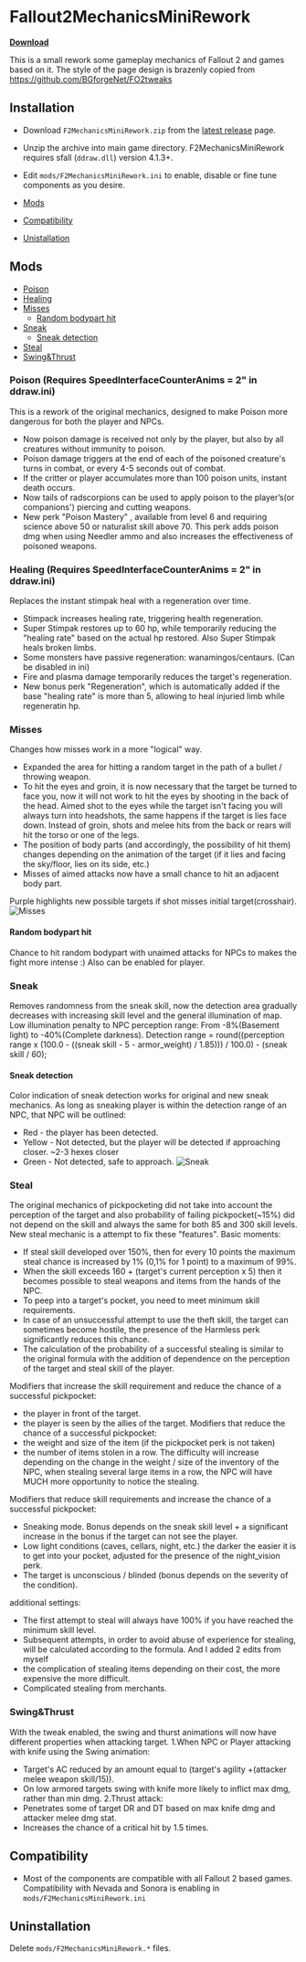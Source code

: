 # Fallout2MechanicsMiniRework
[__Download__](https://github.com/dekrus/Fallout2MechanicsMiniRework/releases)

 This is a small rework some gameplay mechanics of Fallout 2 and games based on it.
 The style of the page design is brazenly copied from https://github.com/BGforgeNet/FO2tweaks
 
## Installation
- Download `F2MechanicsMiniRework.zip` from the [latest release](https://github.com/dekrus/Fallout2MechanicsMiniRework/releases) page.
- Unzip the archive into main game directory. F2MechanicsMiniRework requires sfall (`ddraw.dll`) version 4.1.3+.
- Edit `mods/F2MechanicsMiniRework.ini` to enable, disable or fine tune components as you desire.

- [Mods](#Meckanics-mods)
- [Compatibility](#compatibility)
- [Unistallation](#uninstallation)

## Mods
- [Poison](#poison)
- [Healing](#healing)
- [Misses](#misses)
  - [Random bodypart hit](#random-bodypart-hit)
- [Sneak](#sneak)
  - [Sneak detection](#sneak-detection)
- [Steal](#steal)
- [Swing&Thrust](#swingthrust)


### Poison (Requires SpeedInterfaceCounterAnims = 2" in ddraw.ini)
This is a rework of the original mechanics, designed to make Poison more dangerous for both the player and NPCs.

- Now poison damage is received not only by the player, but also by all creatures without immunity to poison.
- Poison damage triggers at the end of each of the poisoned creature's turns in combat, or every 4-5 seconds out of combat.
- If the critter or player accumulates more than 100 poison units, instant death occurs.
- Now tails of radscorpions can be used to apply poison to the player’s(or companions') piercing and cutting weapons.
- New perk "Poison Mastery" , available from level 6 and requiring science above 50 or naturalist skill above 70. This perk adds poison dmg when using Needler ammo and also increases the effectiveness of poisoned weapons.

### Healing (Requires SpeedInterfaceCounterAnims = 2" in ddraw.ini)
Replaces the instant stimpak heal with a regeneration over time.

- Stimpack increases healing rate, triggering health regeneration.
- Super Stimpak restores up to 60 hp, while temporarily reducing the "healing rate" based on the actual hp restored. Also Super Stimpak heals broken limbs.
- Some monsters have passive regeneration: wanamingos/centaurs. (Can be disabled in ini)
- Fire and plasma damage temporarily reduces the target's regeneration.
- New bonus perk "Regeneration", which is automatically added if the base "healing rate" is more than 5, allowing to heal injuried limb while regeneratin hp.

### Misses
Changes how misses work in a more "logical" way.

- Expanded the area for hitting a random target in the path of a bullet / throwing weapon.
- To hit the eyes and groin, it is now necessary that the target be turned to face you, now it will not work to hit the eyes by shooting in the back of the head. Aimed shot to the eyes while the target isn't facing you will always turn into headshots, the same happens if the target is lies face down. Instead of groin, shots and melee hits from the back or rears will hit the torso or one of the legs.
- The position of body parts (and accordingly, the possibility of hit them) changes depending on the animation of the target (if it lies and facing the sky/floor, lies on its side, etc.)
- Misses of aimed attacks now have a small chance to hit an adjacent body part.

Purple highlights new possible targets if shot misses initial target(crosshair).
![Misses](images/Misstohit.jpg)

#### Random bodypart hit
Chance to hit random bodypart with unaimed attacks for NPCs to makes the fight more intense :)
Also can be enabled for player.

### Sneak
Removes randomness from the sneak skill, now the detection area gradually decreases with increasing skill level and the general illumination of map.
Low illumination penalty to NPC perception range: From -8%(Basement light) to -40%(Complete darkness).
Detection range = round((perception range x (100.0 - ((sneak skill - 5 - armor_weight) / 1.85))) / 100.0) - (sneak skill / 60);

#### Sneak detection
Color indication of sneak detection works for original and new sneak mechanics.
As long as sneaking player is within the detection range of an NPC, that NPC will be outlined:

- Red - the player has been detected.
- Yellow - Not detected, but the player will be detected if approaching closer. ~2-3 hexes closer
- Green - Not detected, safe to approach.
![Sneak](images/SneakDetection.jpg)

### Steal
The original mechanics of pickpocketing did not take into account the perception of the target and also probability of failing pickpocket(~15%) did not depend on the skill and always the same for both 85 and 300 skill levels.
New steal mechanic is a attempt to fix these "features".
Basic moments:
- If steal skill developed over 150%, then for every 10 points the maximum steal chance is increased by 1% (0,1% for 1 point) to a maximum of 99%.
- When the skill exceeds 160 + (target's current perception x 5) then it becomes possible to steal weapons and items from the hands of the NPC.
- To peep into a target's pocket, you need to meet minimum skill requirements.
- In case of an unsuccessful attempt to use the theft skill, the target can sometimes become hostile, the presence of the Harmless perk significantly reduces this chance.
- The calculation of the probability of a successful stealing is similar to the original formula with the addition of dependence on the perception of the target and steal skill of the player.

Modifiers that increase the skill requirement and reduce the chance of a successful pickpocket:
- the player in front of the target.
- the player is seen by the allies of the target.
Modifiers that reduce the chance of a successful pickpocket:
- the weight and size of the item (if the pickpocket perk is not taken)
- the number of items stolen in a row. The difficulty will increase depending on the change in the weight / size of the inventory of the NPC, when stealing several large items in a row, the NPC will have MUCH more opportunity to notice the stealing.

Modifiers that reduce skill requirements and increase the chance of a successful pickpocket:
- Sneaking mode. Bonus depends on the sneak skill level + a significant increase in the bonus if the target can not see the player.
- Low light conditions (caves, cellars, night, etc.) the darker the easier it is to get into your pocket, adjusted for the presence of the night_vision perk.
- The target is unconscious / blinded (bonus depends on the severity of the condition).

additional settings:
- The first attempt to steal will always have 100% if you have reached the minimum skill level.
- Subsequent attempts, in order to avoid abuse of experience for stealing, will be calculated according to the formula.
And I added 2 edits from myself
- the complication of stealing items depending on their cost, the more expensive the more difficult.
- Complicated stealing from merchants.

### Swing&Thrust
With the tweak enabled, the swing and thurst animations will now have different properties when attacking target.
1.When NPC or Player attacking with knife using the Swing animation:
- Target's AC reduced by an amount equal to (target's agility +(attacker melee weapon skill/15)).
- On low armored targets swing with knife more likely to inflict max dmg, rather than min dmg.
2.Thrust attack:
- Penetrates some of target DR and DT based on max knife dmg and attacker melee dmg stat.
- Increases the chance of a critical hit by 1.5 times.

## Compatibility
* Most of the components are compatible with all Fallout 2 based games. Сompatibility with Nevada and Sonora is enabling in `mods/F2MechanicsMiniRework.ini`

## Uninstallation
Delete `mods/F2MechanicsMiniRework.*` files.
